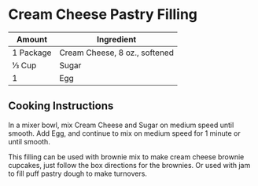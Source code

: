 # Cream Cheese Pastry Filling

|Amount|Ingredient|
|----|----|
1 Package | Cream Cheese, 8 oz., softened
⅓ Cup | Sugar
1 | Egg

## Cooking Instructions

In a mixer bowl, mix Cream Cheese and Sugar on medium speed until smooth.
Add Egg, and continue to mix on medium speed for 1 minute or until smooth.

This filling can be used with brownie mix to make cream cheese brownie cupcakes, just follow the box directions for the brownies. Or used with jam to fill puff pastry dough to make turnovers.

